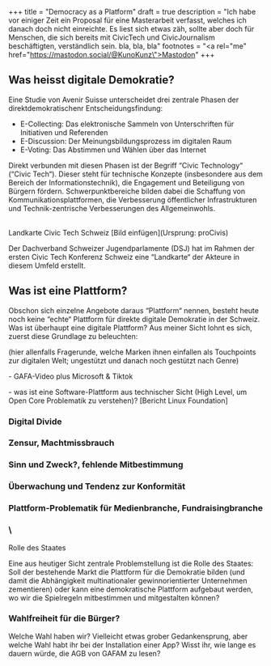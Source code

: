 +++
title = "Democracy as a Platform"
draft = true
description = "Ich habe vor einiger Zeit ein Proposal für eine Masterarbeit verfasst, welches ich danach doch nicht einreichte. Es liest sich etwas zäh, sollte aber doch für Menschen, die sich bereits mit CivicTech und CivicJournalism beschäftigten, verständlich sein. bla, bla, bla"
footnotes = "<a rel=\"me\" href=\"https://mastodon.social/@KunoKunz\">Mastodon</a>"
+++
## Was heisst digitale Demokratie?

Eine Studie von Avenir Suisse unterscheidet drei zentrale Phasen der direktdemokratischenr Entscheidungsfindung:

* E-Collecting: Das elektronische Sammeln von Unterschriften für Initiativen und Referenden
* E-Discussion: Der Meinungsbildungsprozess im digitalen Raum
* E-Voting: Das Abstimmen und Wählen über das Internet

Direkt verbunden mit diesen Phasen ist der Begriff “Civic Technology“ (“Civic Tech“). Dieser steht für technische Konzepte (insbesondere aus dem Bereich der Informationstechnik), die Engagement und Beteiligung von Bürgern fördern. Schwerpunktbereiche bilden dabei die Schaffung von Kommunikationsplattformen, die Verbesserung öffentlicher Infrastrukturen und Technik-zentrische Verbesserungen des Allgemeinwohls.

\
Landkarte Civic Tech Schweiz \[Bild einfügen](Ursprung: proCivis)

Der Dachverband Schweizer Jugendparlamente (DSJ) hat im Rahmen der ersten Civic Tech Konferenz Schweiz eine “Landkarte“ der Akteure in diesem Umfeld erstellt.

## Was ist eine Plattform?

Obschon sich einzelne Angebote daraus “Plattform“ nennen, besteht heute noch keine “echte“ Plattform für direkte digitale Demokratie in der Schweiz. Was ist überhaupt eine digitale Plattform? Aus meiner Sicht lohnt es sich, zuerst diese Grundlage zu beleuchten:

(hier allenfalls Fragerunde, welche Marken ihnen einfallen als Touchpoints zur digitalen Welt; ungestützt und danach noch gestützt nach Genre)

\- GAFA-Video plus Microsoft & Tiktok

\- was ist eine Software-Plattform aus technischer Sicht (High Level, um Open Core Problematik zu verstehen)? \[Bericht Linux Foundation]

### Digital Divide

### Zensur, Machtmissbrauch

### Sinn und Zweck?, fehlende Mitbestimmung

### Überwachung und Tendenz zur Konformität

### Plattform-Problematik für Medienbranche, Fundraisingbranche

### \

Rolle des Staates

Eine aus heutiger Sicht zentrale Problemstellung ist die Rolle des Staates: Soll der bestehende Markt die Plattform für die Demokratie bilden (und damit die Abhängigkeit multinationaler gewinnorientierter Unternehmen zementieren) oder kann eine demokratische Plattform aufgebaut werden, wo wir die Spielregeln mitbestimmen und mitgestalten können?

### Wahlfreiheit für die Bürger?

Welche Wahl haben wir? Vielleicht etwas grober Gedankensprung, aber welche Wahl habt ihr bei der Installation einer App? Wisst ihr, wie lange es dauern würde, die AGB von GAFAM zu lesen?